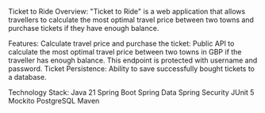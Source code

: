 Ticket to Ride
Overview:
"Ticket to Ride" is a web application that allows travellers to calculate the most optimal travel price between two towns and purchase tickets if they have enough balance.

Features:
Calculate travel price and purchase the ticket: Public API to calculate the most optimal travel price between two towns in GBP if the traveller has enough balance. This endpoint is protected with username and password.
Ticket Persistence: Ability to save successfully bought tickets to a database.

Technology Stack:
Java 21
Spring Boot
Spring Data
Spring Security
JUnit 5
Mockito
PostgreSQL
Maven